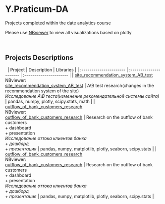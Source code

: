# Y.Praticum-DA
Projects completed within the date analytics course

Please use [NBviewer](https://nbviewer.org/github/im-gary/) to view all visualizations based on plotly

 
## Projects Descriptions
 
| Project | Description | Libraries | 
| :---------------------- | :---------------------- | :---------------------- |
| [site_recommendation_system_AB_test](site_recommendation_system_AB_test) <br /> NBviewer: <br /> [site_recommendation_system_AB_test](https://nbviewer.org/github/im-gary/Y.Praticum-DA/blob/main/site_recommendation_system_AB_test/site_recommendation_system_AB_test.ipynb) | A\B test research(changes in the recommendation system of the site) <br /> *Исследование А\В теста(изменение рекомендательной системы сайта)* | pandas, numpy, plotly, scipy.stats, math |
| [outflow_of_bank_customers_research](outflow_of_bank_customers_research) <br /> NBviewer: <br /> [outflow_of_bank_customers_research](https://nbviewer.org/github/im-gary/Y.Praticum-DA/blob/main/outflow_of_bank_customers_research/outflow_of_bank_customers_research.ipynb) | Research on the outflow of bank customers  <br /> + dashboard <br /> + presentation <br />  *Исследование оттока клиентов банка* <br /> *+ дашборд* <br /> *+ презентация* | pandas, numpy, matplotlib, plotly, seaborn, scipy.stats |
| [outflow_of_bank_customers_research](outflow_of_bank_customers_research) <br /> NBviewer: <br /> [outflow_of_bank_customers_research](https://nbviewer.org/github/im-gary/Y.Praticum-DA/blob/main/outflow_of_bank_customers_research/outflow_of_bank_customers_research.ipynb) | Research on the outflow of bank customers  <br /> + dashboard <br /> + presentation <br />  *Исследование оттока клиентов банка* <br /> *+ дашборд* <br /> *+ презентация* | pandas, numpy, matplotlib, plotly, seaborn, scipy.stats |

